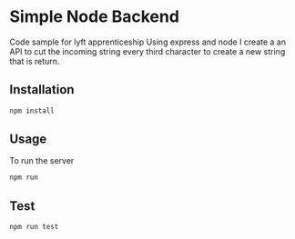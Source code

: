 # Simple Node Backend

Code sample for lyft apprenticeship
Using express and node I create a an API to cut the incoming string every third character to create a new string that is return.

## Installation

```bash
npm install
```

## Usage

To run the server

```bash
npm run
```

## Test

```bash
npm run test
```
